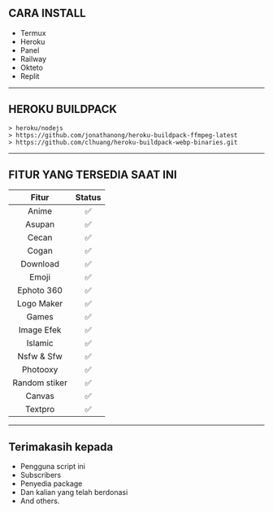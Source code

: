 ## CARA INSTALL
- Termux
- Heroku
- Panel
- Railway
- Okteto
- Replit
--------

## HEROKU BUILDPACK

```
> heroku/nodejs
> https://github.com/jonathanong/heroku-buildpack-ffmpeg-latest
> https://github.com/clhuang/heroku-buildpack-webp-binaries.git
```

--------

## FITUR YANG TERSEDIA SAAT INI 
| Fitur |  Status |
| :------: |  :-----: |
|   Anime  |   ✅   |
|   Asupan |   ✅   |
|   Cecan |   ✅   |
|   Cogan |   ✅   |
|   Download |   ✅   |
|   Emoji |   ✅   |
|   Ephoto 360 |   ✅   |
|   Logo Maker |   ✅   |
|   Games |   ✅   |
|   Image Efek |   ✅   |
|   Islamic |   ✅   |
|   Nsfw & Sfw |   ✅   |
|   Photooxy |   ✅   |
|   Random stiker |   ✅   |
|   Canvas |   ✅   |
|   Textpro |   ✅   |

--------

## Terimakasih kepada
- Pengguna script ini
- Subscribers
- Penyedia package
- Dan kalian yang telah berdonasi
- And others.
